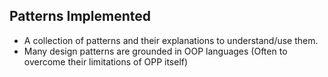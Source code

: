 ## Patterns Implemented
- A collection of patterns and their explanations to understand/use them.
- Many design patterns are grounded in OOP languages (Often to overcome their limitations of OPP itself)
